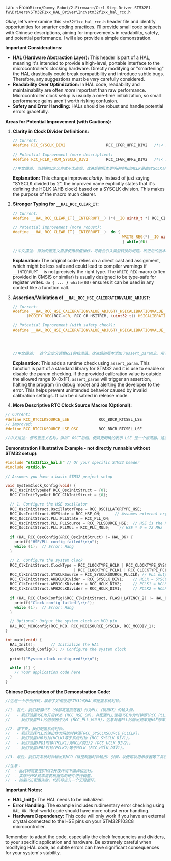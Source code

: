 Lan: `h` From`Micro/Dummy-Robot/2.Firmware/Ctrl-Step-Driver-STM32F1-fw\Drivers\STM32F1xx_HAL_Driver\Inc\stm32f1xx_hal_rcc.h`

Okay, let's re-examine this `stm32f1xx_hal_rcc.h` header file and identify opportunities for smarter coding practices. I'll provide small code snippets with Chinese descriptions, aiming for improvements in readability, safety, and potential performance.  I will also provide a simple demonstration.

**Important Considerations:**

*   **HAL (Hardware Abstraction Layer):** This header is part of a HAL, meaning it's intended to provide a high-level, portable interface to the microcontroller's clocking hardware.  Directly modifying or "smartening" the HAL drastically could break compatibility and introduce subtle bugs.  Therefore, any suggestions must be *very* carefully considered.
*   **Readability Over Optimization:** In HAL code, readability and maintainability are often *more* important than raw performance.  Microcontroller clock setup is usually a one-time initialization, so small performance gains aren't worth risking confusion.
*   **Safety and Error Handling:** HALs should be robust and handle potential errors gracefully.

**Areas for Potential Improvement (with Cautions):**

1.  **Clarity in Clock Divider Definitions:**

    ```c
    // Current:
    #define RCC_SYSCLK_DIV2                  RCC_CFGR_HPRE_DIV2   /*!< SYSCLK divided by 2 */

    // Potential Improvement (more descriptive):
    #define RCC_HCLK_FROM_SYSCLK_DIV2        RCC_CFGR_HPRE_DIV2   /*!< HCLK is SYSCLK divided by 2 */

    //中文描述: 当前的宏定义方式不太直观，改进后的版本更明确地指出HCLK是由SYSCLK分频得到的。这提高了代码的可读性，方便理解时钟树的结构。

    ```

    **Explanation:** This change improves *clarity*. Instead of just saying "SYSCLK divided by 2", the improved name explicitly states that it's defining the HCLK (AHB clock) based on a SYSCLK division.  This makes the purpose of the macro much clearer.

2.  **Stronger Typing for `__HAL_RCC_CLEAR_IT`:**

    ```c
    // Current:
    #define __HAL_RCC_CLEAR_IT(__INTERRUPT__) (*(__IO uint8_t *) RCC_CIR_BYTE2_ADDRESS = (__INTERRUPT__))

    // Potential Improvement (more robust):
    #define __HAL_RCC_CLEAR_IT(__INTERRUPT__)  do {                                       \
                                                    WRITE_REG(*(__IO uint8_t *) RCC_CIR_BYTE2_ADDRESS, (__INTERRUPT__)); \
                                                    } while(0U)

    //中文描述: 原始的宏定义直接使用赋值操作，可能会引入类型转换的问题。改进后的版本使用WRITE_REG宏，可以提供更强的类型检查，并避免潜在的编译器警告。
    ```

    **Explanation:**  The original code relies on a direct cast and assignment, which might be less safe and could lead to compiler warnings if `__INTERRUPT__` is not precisely the right type. The `WRITE_REG` macro (often provided in CMSIS or similar) is usually designed to be type-safe for register writes. `do { ... } while(0U)` ensures it can be used in any context like a function call.

3.  **Assertion/Validation of `__HAL_RCC_HSI_CALIBRATIONVALUE_ADJUST`:**

    ```c
    // Current:
    #define __HAL_RCC_HSI_CALIBRATIONVALUE_ADJUST(_HSICALIBRATIONVALUE_) \
          (MODIFY_REG(RCC->CR, RCC_CR_HSITRIM, (uint32_t)(_HSICALIBRATIONVALUE_) << RCC_CR_HSITRIM_Pos))

    // Potential Improvement (with safety check):
    #define __HAL_RCC_HSI_CALIBRATIONVALUE_ADJUST(_HSICALIBRATIONVALUE_)  do {                                                                               \
                                                                                assert_param(IS_RCC_CALIBRATION_VALUE(_HSICALIBRATIONVALUE_));          \
                                                                                MODIFY_REG(RCC->CR, RCC_CR_HSITRIM, (uint32_t)(_HSICALIBRATIONVALUE_) << RCC_CR_HSITRIM_Pos); \
                                                                            } while(0U)

    //中文描述:  这个宏定义调整HSI的校准值。改进后的版本添加了assert_param宏，用于在编译或运行时检查_HSICALIBRATIONVALUE_是否在有效范围内。这可以避免向寄存器写入无效值，提高系统的安全性。assert_param通常是一个条件编译的宏，可以在发布版本中禁用。
    ```

    **Explanation:** This adds a runtime check using `assert_param`.  This function is part of a standard library for STM32 and it is use to enable or disable the param checking. If the provided calibration value is outside the allowed range (0-0x1F), `assert_param` will trigger an assertion, halting the program (in debug mode) and alerting the developer to the error.  This helps prevent unintended behavior caused by invalid calibration settings. It can be disabled in release mode.

4.  **More Descriptive RTC Clock Source Macros (Optional):**
```c
// Current:
#define RCC_RTCCLKSOURCE_LSE             RCC_BDCR_RTCSEL_LSE                  /*!< LSE oscillator clock used as RTC clock */
// Improved:
#define RCC_RTCCLKSOURCE_LSE_OSC         RCC_BDCR_RTCSEL_LSE                  /*!< LSE oscillator clock used as RTC clock */

//中文描述: 修改宏定义名称，添加“_OSC”后缀，使其更明确的表示 LSE 是一个振荡器。这能提高代码的自我描述性，使代码意图更容易理解。
```
**Demonstration (Illustrative Example - not directly runnable without STM32 setup):**

```c
#include "stm32f1xx_hal.h" // Or your specific STM32 header
#include <stdio.h>

// Assumes you have a basic STM32 project setup

void SystemClock_Config(void) {
  RCC_OscInitTypeDef RCC_OscInitStruct = {0};
  RCC_ClkInitTypeDef RCC_ClkInitStruct = {0};

  // 1. Configure the HSE oscillator
  RCC_OscInitStruct.OscillatorType = RCC_OSCILLATORTYPE_HSE;
  RCC_OscInitStruct.HSEState = RCC_HSE_ON;      // Assumes external crystal is present
  RCC_OscInitStruct.PLL.PLLState = RCC_PLL_ON;
  RCC_OscInitStruct.PLL.PLLSource = RCC_PLLSOURCE_HSE;  // HSE is the PLL input
  RCC_OscInitStruct.PLL.PLLMUL = RCC_PLL_MUL9;    // HSE * 9 = 72 MHz

  if (HAL_RCC_OscConfig(&RCC_OscInitStruct) != HAL_OK) {
    printf("HSE/PLL config failed!\r\n");
    while (1);  // Error: Hang
  }

  // 2. Configure the system clock
  RCC_ClkInitStruct.ClockType = RCC_CLOCKTYPE_HCLK | RCC_CLOCKTYPE_SYSCLK
                              | RCC_CLOCKTYPE_PCLK1 | RCC_CLOCKTYPE_PCLK2;
  RCC_ClkInitStruct.SYSCLKSource = RCC_SYSCLKSOURCE_PLLCLK; // PLL output drives SYSCLK
  RCC_ClkInitStruct.AHBCLKDivider = RCC_SYSCLK_DIV1;    // HCLK = SYSCLK
  RCC_ClkInitStruct.APB1CLKDivider = RCC_HCLK_DIV2;     // PCLK1 = HCLK / 2
  RCC_ClkInitStruct.APB2CLKDivider = RCC_HCLK_DIV1;     // PCLK2 = HCLK

  if (HAL_RCC_ClockConfig(&RCC_ClkInitStruct, FLASH_LATENCY_2) != HAL_OK) {
    printf("Clock config failed!\r\n");
    while (1);  // Error: Hang
  }

  // Optional: Output the system clock on MCO pin
  HAL_RCC_MCOConfig(RCC_MCO, RCC_MCO1SOURCE_SYSCLK, RCC_MCODIV_1);
}

int main(void) {
  HAL_Init();       // Initialize the HAL
  SystemClock_Config(); // Configure the system clock

  printf("System clock configured!\r\n");

  while (1) {
    // Your application code here
  }
}
```

**Chinese Description of the Demonstration Code:**

```c
//这是一个示例代码，展示了如何使用STM32的HAL库配置系统时钟。

//1. 首先，我们配置HSE（外部高速振荡器）作为PLL（锁相环）的输入源。
//   - 我们设置HSE为开启状态 (RCC_HSE_ON)，并配置PLL使用HSE作为时钟源(RCC_PLLSOURCE_HSE)。
//   - 我们设置PLL的倍频因子为9 (RCC_PLL_MUL9)，这意味着PLL的输出频率是HSE频率的9倍。

//2. 接下来，我们配置系统时钟。
//   - 我们选择PLL的输出作为系统时钟源(RCC_SYSCLKSOURCE_PLLCLK)。
//   - 我们设置AHB时钟(HCLK)等于系统时钟 (RCC_SYSCLK_DIV1)。
//   - 我们设置APB1时钟(PCLK1)为HCLK的1/2 (RCC_HCLK_DIV2)。
//   - 我们设置APB2时钟(PCLK2)等于HCLK (RCC_HCLK_DIV1)。

//3. 最后，我们将系统时钟输出到MCO（微控制器时钟输出）引脚，以便可以用示波器等工具验证时钟频率。

//注意：
//  - 此代码需要在STM32开发环境下编译和运行。
//  - 实际的HSE频率需要根据你的硬件进行调整。
//  - 如果HSE配置失败，代码将进入一个无限循环。
```

**Important Notes:**

*   **HAL_Init():**  The HAL needs to be initialized.
*   **Error Handling:** The example includes rudimentary error checking using `HAL_OK`. Real-world code should have more robust error handling.
*   **Hardware Dependency:** This code will only work if you have an external crystal connected to the HSE pins on your STM32F103C8 microcontroller.

Remember to adapt the code, especially the clock frequencies and dividers, to your specific application and hardware. Be extremely careful when modifying HAL code, as subtle errors can have significant consequences for your system's stability.
